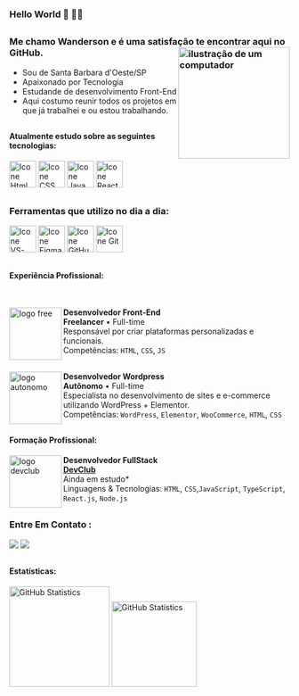 ### Hello World 👋 👨‍💻
##

### Me chamo Wanderson e é uma satisfação te encontrar aqui no GitHub. <img src="https://github.com/wandersonrodriguespro/portifolio/blob/main/Projetos/readme/img/img-note.png?raw=true" alt="ilustração de um computador" min-width="200px" max-width="200px" width="200px" align="right">

- Sou de Santa Barbara d'Oeste/SP
- Apaixonado por Tecnologia
- Estudande de desenvolvimento Front-End
- Aqui costumo reunir todos os projetos em que já trabalhei e ou estou trabalhando.

##

#### Atualmente estudo sobre as seguintes tecnologias:


[<img height="48px" width="48px" alt="Icone Html" src="https://github.com/wandersonrodriguespro/portifolio/blob/main/Projetos/readme/img/icon-html.svg"/>](https://developer.mozilla.org/pt-BR/docs/Web/HTML)
[<img height="48px" width="48px" alt="Icone CSS" src="https://github.com/wandersonrodriguespro/portifolio/blob/main/Projetos/readme/img/icon-css.svg"/>](https://developer.mozilla.org/pt-BR/docs/Web/CSS)
[<img height="48px" width="48px" alt="Icone Java Script" src="https://github.com/wandersonrodriguespro/portifolio/blob/main/Projetos/readme/img/icon-js.svg"/>](https://developer.mozilla.org/pt-BR/docs/Web/JavaScript)
[<img height="48px" width="48px" alt="Icone React" src="https://github.com/wandersonrodriguespro/portifolio/blob/main/Projetos/readme/img/icon-react.svg"/>](https://pt-br.react.dev)

##

### Ferramentas que utilizo no dia a dia:

[<img height="48px" width="48px" alt="Icone VS-Code" src="https://github.com/wandersonrodriguespro/portifolio/blob/main/Projetos/readme/img/icon-vs_code.svg"/>](https://code.visualstudio.com)
[<img height="48px" width="48px" alt="Icone Figma" src="https://github.com/wandersonrodriguespro/portifolio/blob/main/Projetos/readme/img/icon-figma.svg"/>](https://www.figma.com)
[<img height="48px" width="48px" alt="Icone GitHub" src="https://github.com/wandersonrodriguespro/portifolio/blob/main/Projetos/readme/img/icon-gtihub.svg"/>](https://github.com/)
[<img height="48px" width="48px" alt="Icone Git" src="https://github.com/wandersonrodriguespro/portifolio/blob/main/Projetos/readme/img/icon-git.svg"/>](https://git-scm.com)


##

#### Experiência Profissional:

<br>

[<img align="left" height="94px" width="94px" alt="logo free" src="https://github.com/wandersonrodriguespro/portifolio/blob/main/Projetos/readme/img/freelancer_2.png"/>](https://www.uzzipay.com/)
**Desenvolvedor Front-End**\
**Freelancer** • Full-time \
Responsável por criar plataformas personalizadas e funcionais.\
Competências: `HTML`, `CSS`, `JS`

##

[<img align="left" height="94px" width="94px" alt="logo autonomo" src="https://github.com/wandersonrodriguespro/portifolio/blob/main/Projetos/readme/img/autonomo.png"/>](https://www.uzzipay.com/)
**Desenvolvedor Wordpress**\
**Autônomo** • Full-time \
Especialista no desenvolvimento de sites e e-commerce utilizando WordPress + Elementor.\
Competências: `WordPress`, `Elementor`, `WooCommerce`, `HTML`, `CSS`

##

#### Formação Profissional:

[<img align="left" height="94px" width="94px" alt="logo devclub" src="https://github.com/wandersonrodriguespro/portifolio/blob/main/Projetos/readme/img/logo_devClub.jpeg"/>](https://rodolfomori.com.br/devclub/)
**Desenvolvedor FullStack** \
[**DevClub**](https://rodolfomori.com.br/devclub/) \
Ainda em estudo*\
Linguagens & Tecnologias: `HTML`, `CSS`,`JavaScript`, `TypeScript`, `React.js`, `Node.js`

##

### Entre Em Contato :

<a target="_blank" src="https://www.linkedin.com/in/wandersonrodriguespro/"><img src="https://img.shields.io/badge/LinkedIn-0077B5?style=for-the-badge&logo=linkedin&logoColor=white"/></a> <a target="_blank" href="mailto:wanderson.rodrigues.central@gmail.com"><img src="https://img.shields.io/badge/Gmail-D14836?style=for-the-badge&logo=gmail&logoColor=white"/></a>

##

#### Estatísticas:
[<img height="180px" alt="GitHub Statistics" src="https://github-readme-stats.vercel.app/api/top-langs/?username=wandersonrodriguespro&layout=compact&langs_count=7&theme=radical"/>](https://github.com/)
[<img height="153px" alt="GitHub Statistics" src="http://github-readme-streak-stats.herokuapp.com/?user=wandersonrodriguespro&amp;theme=radical"/>](https://github.com/)
